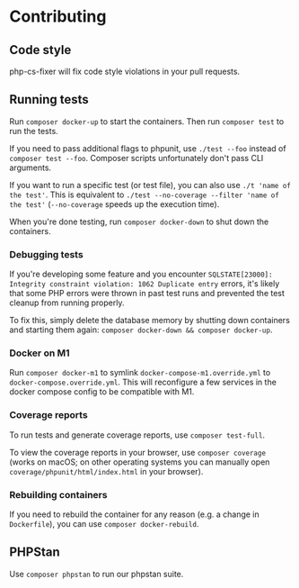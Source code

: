 # Contributing

## Code style

php-cs-fixer will fix code style violations in your pull requests.

## Running tests

Run `composer docker-up` to start the containers. Then run `composer test` to run the tests.

If you need to pass additional flags to phpunit, use `./test --foo` instead of `composer test --foo`. Composer scripts unfortunately don't pass CLI arguments.

If you want to run a specific test (or test file), you can also use `./t 'name of the test'`. This is equivalent to `./test --no-coverage --filter 'name of the test'` (`--no-coverage` speeds up the execution time).

When you're done testing, run `composer docker-down` to shut down the containers.

### Debugging tests

If you're developing some feature and you encounter `SQLSTATE[23000]: Integrity constraint violation: 1062 Duplicate entry` errors, it's likely that some PHP errors were thrown in past test runs and prevented the test cleanup from running properly.

To fix this, simply delete the database memory by shutting down containers and starting them again: `composer docker-down && composer docker-up`.

### Docker on M1

Run `composer docker-m1` to symlink `docker-compose-m1.override.yml` to `docker-compose.override.yml`. This will reconfigure a few services in the docker compose config to be compatible with M1.

### Coverage reports

To run tests and generate coverage reports, use `composer test-full`.

To view the coverage reports in your browser, use `composer coverage` (works on macOS; on other operating systems you can manually open `coverage/phpunit/html/index.html` in your browser).

### Rebuilding containers

If you need to rebuild the container for any reason (e.g. a change in `Dockerfile`), you can use `composer docker-rebuild`.

## PHPStan

Use `composer phpstan` to run our phpstan suite.
